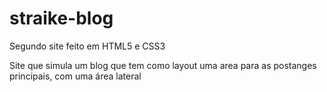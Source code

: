 # straike-blog
Segundo site feito em HTML5 e CSS3

Site que simula um blog que tem como layout uma area para as postanges principais, com uma área lateral 
